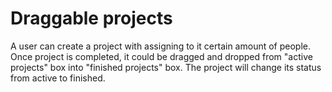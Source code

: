 # Draggable projects

A user can create a project with assigning to it certain amount of people. Once project is completed, it could be dragged and dropped from "active projects" box into "finished projects" box. The project will change its status from active to finished.
